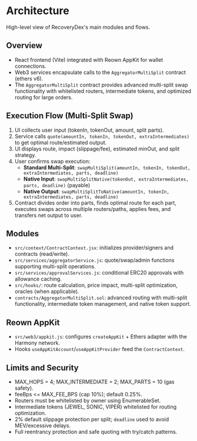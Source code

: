 # Architecture

High-level view of RecoveryDex's main modules and flows.

## Overview
- React frontend (Vite) integrated with Reown AppKit for wallet connections.
- Web3 services encapsulate calls to the `AggregatorMultiSplit` contract (ethers v6).
- The `AggregatorMultiSplit` contract provides advanced multi-split swap functionality with whitelisted routers, intermediate tokens, and optimized routing for large orders.

## Execution Flow (Multi-Split Swap)
1. UI collects user input (tokenIn, tokenOut, amount, split parts).
2. Service calls `quote(amountIn, tokenIn, tokenOut, extraIntermediates)` to get optimal route/estimated output.
3. UI displays route, impact (slippage/fee), estimated minOut, and split strategy.
4. User confirms swap execution:
   - **Standard Multi-Split**: `swapMultiSplit(amountIn, tokenIn, tokenOut, extraIntermediates, parts, deadline)`
   - **Native Input**: `swapMultiSplitNative(tokenOut, extraIntermediates, parts, deadline)` (payable)
   - **Native Output**: `swapMultiSplitToNative(amountIn, tokenIn, extraIntermediates, parts, deadline)`
5. Contract divides order into parts, finds optimal route for each part, executes swaps across multiple routers/paths, applies fees, and transfers net output to user.

## Modules
- `src/context/ContractContext.jsx`: initializes provider/signers and contracts (read/write).
- `src/services/aggregatorService.js`: quote/swap/admin functions supporting multi-split operations.
- `src/services/approvalServices.js`: conditional ERC20 approvals with allowance caching.
- `src/hooks/`: route calculation, price impact, multi-split optimization, oracles (when applicable).
- `contracts/AggregatorMultiSplit.sol`: advanced routing with multi-split functionality, intermediate token management, and native token support.

## Reown AppKit
- `src/web3/appkit.js`: configures `createAppKit` + Ethers adapter with the Harmony network.
- Hooks `useAppKitAccount`/`useAppKitProvider` feed the `ContractContext`.

## Limits and Security
- MAX_HOPS = 4; MAX_INTERMEDIATE = 2; MAX_PARTS = 10 (gas safety).
- feeBps <= MAX_FEE_BPS (cap 10%); default 0.25%.
- Routers must be whitelisted by owner using EnumerableSet.
- Intermediate tokens (JEWEL, SONIC, VIPER) whitelisted for routing optimization.
- 2% default slippage protection per split; `deadline` used to avoid MEV/excessive delays.
- Full reentrancy protection and safe quoting with try/catch patterns.

